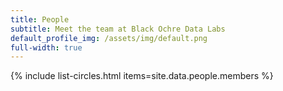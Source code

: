 ```yaml
---
title: People
subtitle: Meet the team at Black Ochre Data Labs
default_profile_img: /assets/img/default.png
full-width: true
---
```

<html>
<style>

 .grid { 
  display: grid;
  grid-template-columns: repeat(4, 300px);
  grid-auto-rows: minmax(200px, auto);
  gap: 10px;
  margin-top: 1rem;
  margin-left: 4rem;
  margin-right: 4rem;
  word-break: normal;
  justify-content: space-evenly;
  justify-items: center;
  align-content: space-evenly;
  align-items: center
 }

</style>

<main class="grid">
{% include list-circles.html items=site.data.people.members %}
</main>
</html>

